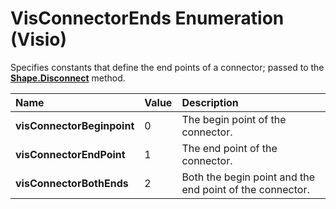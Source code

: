 
# VisConnectorEnds Enumeration (Visio)

Specifies constants that define the end points of a connector; passed to the  **[Shape.Disconnect](ece61baa-dfe7-7b61-5c45-49de4cf0e394.md)** method.



|**Name**|**Value**|**Description**|
|:-----|:-----|:-----|
| **visConnectorBeginpoint**|0|The begin point of the connector.|
| **visConnectorEndPoint**|1|The end point of the connector.|
| **visConnectorBothEnds**|2|Both the begin point and the end point of the connector.|
